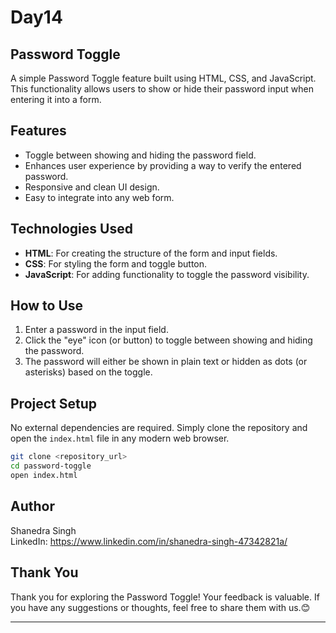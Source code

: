 # Day14
## Password Toggle

A simple Password Toggle feature built using HTML, CSS, and JavaScript. This functionality allows users to show or hide their password input when entering it into a form.

## Features

- Toggle between showing and hiding the password field.
- Enhances user experience by providing a way to verify the entered password.
- Responsive and clean UI design.
- Easy to integrate into any web form.

## Technologies Used

- **HTML**: For creating the structure of the form and input fields.
- **CSS**: For styling the form and toggle button.
- **JavaScript**: For adding functionality to toggle the password visibility.

## How to Use

1. Enter a password in the input field.
2. Click the "eye" icon (or button) to toggle between showing and hiding the password.
3. The password will either be shown in plain text or hidden as dots (or asterisks) based on the toggle.

## Project Setup

No external dependencies are required. Simply clone the repository and open the `index.html` file in any modern web browser.

```bash
git clone <repository_url>
cd password-toggle
open index.html
```
## Author

Shanedra Singh \
LinkedIn: https://www.linkedin.com/in/shanedra-singh-47342821a/

## Thank You

Thank you for exploring the Password Toggle! Your feedback is valuable. If you have any suggestions or thoughts, feel free to share them with us.😊

---